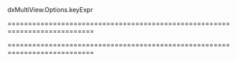 <!--id-->dxMultiView.Options.keyExpr<!--/id-->
===========================================================================
<!--hidden--><!--/hidden-->
===========================================================================

